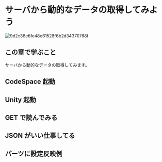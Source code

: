 # サーバから動的なデータの取得してみよう

![9d2c38e6fe48e61528f6b2d34370768f](https://i.gyazo.com/9d2c38e6fe48e61528f6b2d34370768f.png)

## この章で学ぶこと

サーバから動的なデータの取得してみます。

## CodeSpace 起動

## Unity 起動

## GET で読んでみる

## JSON がいい仕事してる

## パーツに設定反映例